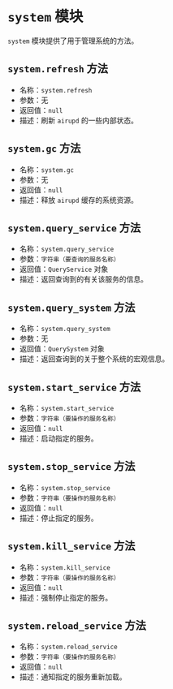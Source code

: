 # `system` 模块
`system` 模块提供了用于管理系统的方法。

## `system.refresh` 方法
- 名称：`system.refresh`
- 参数：无
- 返回值：`null`
- 描述：刷新 `airupd` 的一些内部状态。

## `system.gc` 方法
- 名称：`system.gc`
- 参数：无
- 返回值：`null`
- 描述：释放 `airupd` 缓存的系统资源。

## `system.query_service` 方法
- 名称：`system.query_service`
- 参数：`字符串（要查询的服务名称）`
- 返回值：`QueryService` 对象
- 描述：返回查询到的有关该服务的信息。

## `system.query_system` 方法
- 名称：`system.query_system`
- 参数：无
- 返回值：`QuerySystem` 对象
- 描述：返回查询到的关于整个系统的宏观信息。

## `system.start_service` 方法
- 名称：`system.start_service`
- 参数：`字符串（要操作的服务名称）`
- 返回值：`null`
- 描述：启动指定的服务。

## `system.stop_service` 方法
- 名称：`system.stop_service`
- 参数：`字符串（要操作的服务名称）`
- 返回值：`null`
- 描述：停止指定的服务。

## `system.kill_service` 方法
- 名称：`system.kill_service`
- 参数：`字符串（要操作的服务名称）`
- 返回值：`null`
- 描述：强制停止指定的服务。

## `system.reload_service` 方法
- 名称：`system.reload_service`
- 参数：`字符串（要操作的服务名称）`
- 返回值：`null`
- 描述：通知指定的服务重新加载。